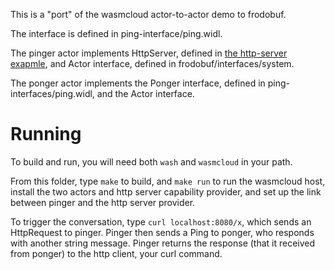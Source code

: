 
This is a "port" of the wasmcloud actor-to-actor demo to frodobuf.

The interface is defined in ping-interface/ping.widl.

The pinger actor implements HttpServer, defined in [the http-server
exapmle](./http-server), and Actor interface, defined in
frodobuf/interfaces/system.

The ponger actor implements the Ponger interface, defined
in ping-interfaces/ping.widl, and the Actor interface.


# Running

To build and run, you will need both `wash` and `wasmcloud` in your
path. 

From this folder, type `make` to build, and `make run` to run the
wasmcloud host, install the two actors and http server capability
provider, and set up the link between pinger and the http server
provider.

To trigger the conversation, type 
`curl localhost:8080/x`, which sends an HttpRequest to pinger.
Pinger then sends a Ping to ponger, who responds 
with another string message. Pinger returns the response (that it
received from ponger) to the http client, your curl command.

